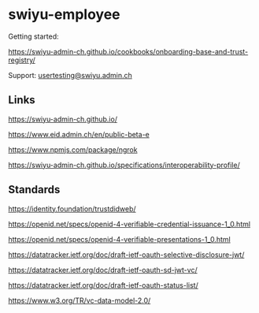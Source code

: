 # swiyu-employee

Getting started:

https://swiyu-admin-ch.github.io/cookbooks/onboarding-base-and-trust-registry/

Support: usertesting@swiyu.admin.ch

## Links

https://swiyu-admin-ch.github.io/

https://www.eid.admin.ch/en/public-beta-e

https://www.npmjs.com/package/ngrok

https://swiyu-admin-ch.github.io/specifications/interoperability-profile/

## Standards

https://identity.foundation/trustdidweb/

https://openid.net/specs/openid-4-verifiable-credential-issuance-1_0.html

https://openid.net/specs/openid-4-verifiable-presentations-1_0.html

https://datatracker.ietf.org/doc/draft-ietf-oauth-selective-disclosure-jwt/

https://datatracker.ietf.org/doc/draft-ietf-oauth-sd-jwt-vc/

https://datatracker.ietf.org/doc/draft-ietf-oauth-status-list/

https://www.w3.org/TR/vc-data-model-2.0/
